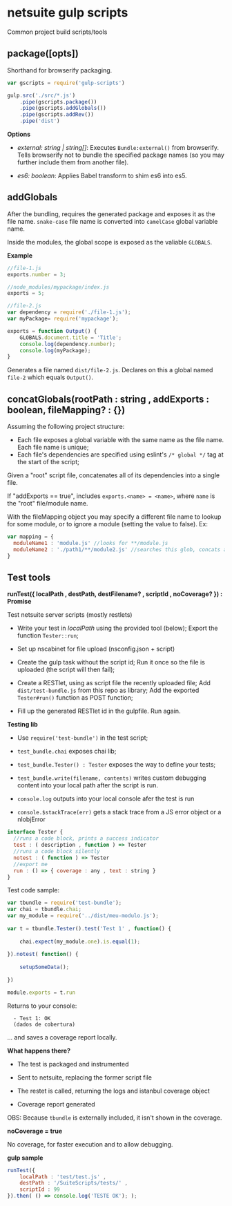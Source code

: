 # netsuite gulp scripts

Common project build scripts/tools

package([opts])
---

Shorthand for browserify packaging.

```javascript
var gscripts = require('gulp-scripts')

gulp.src('./src/*.js')
    .pipe(gscripts.package())
    .pipe(gscripts.addGlobals())
    .pipe(gscripts.addRev())
    .pipe('dist')
```

**Options**

 - _external: string | string[]_: Executes `Bundle:external()` from browserify.
   Tells browserify not to bundle the specified package names (so you may further include them
   from another file).

- _es6: boolean_: Applies Babel transform to shim es6 into es5.

addGlobals
---

After the bundling, requires the generated package and exposes it as the file name.
`snake-case` file name is converted into `camelCase` global variable name.

Inside the modules, the global scope is exposed as the valiable `GLOBALS`.

**Example**

```javascript
//file-1.js
exports.number = 3;
```

```javascript
//node_modules/mypackage/index.js
exports = 5;
```

```javascript
//file-2.js
var dependency = require('./file-1.js');
var myPackage= require('mypackage');

exports = function Output() {
    GLOBALS.document.title = 'Title';
    console.log(dependency.number);
    console.log(myPackage);
}
```

Generates a file named `dist/file-2.js`. Declares on this a global named
`file-2` which equals `Output()`.


concatGlobals(rootPath : string , addExports : boolean, fileMapping? : {})
-------------------------------

Assuming the following project structure:

  - Each file exposes a global variable with the same name as the file name. Each file name is unique;
  - Each file's dependencies are specified using eslint's `/* global */` tag at the start of the script;

Given a "root" script file, concatenates all of its dependencies into a single file.

If "addExports == true", includes `exports.<name> = <name>`, where `name` is the "root" file/module name.

With the fileMapping object you may specify a different file name to lookup
for some module, or to ignore a module (setting the value to false). Ex:

```javascript
var mapping = {
  moduleName1 : 'module.js' //looks for **/module.js
  moduleName2 : './path1/**/module2.js' //searches this glob, concats all the files found
}
```

Test tools
---

**runTest({ localPath , destPath, destFilename? , scriptId , noCoverage? }) : Promise**

Test netsuite server scripts (mostly restlets)
 
- Write your test in _localPath_ using the provided tool (below); Export the function `Tester::run`;

- Set up nscabinet for file upload (nsconfig.json + script)

- Create the gulp task without the script id; Run it once so the file is uploaded (the script will
then fail);

- Create a RESTlet, using as script file the recently uploaded file;
  Add `dist/test-bundle.js` from this repo as library;
  Add the exported `Tester#run()` function as POST function;

- Fill up the generated RESTlet id in the gulpfile. Run again.
  
**Testing lib**

 -  Use `require('test-bundle')` in the test script;
 
 - `test_bundle.chai` exposes chai lib;
 
 - `test_bundle.Tester() : Tester` exposes the way to define your tests;
 
 - `test_bundle.write(filename, contents)` writes custom debugging content into your local
   path after the script is run.

 - `console.log` outputs into your local console afer the test is run

 - `console.$stackTrace(err)` gets a stack trace from a JS error object or a nlobjError 
   
```javascript
interface Tester {
  //runs a code block, prints a success indicator
  test : ( description , function ) => Tester
  //runs a code block silently
  notest : ( function ) => Tester
  //export me
  run : () => { coverage : any , text : string }
}
```
 
Test code sample:
 
```javascript
var tbundle = require('test-bundle');
var chai = tbundle.chai;
var my_module = require('../dist/meu-modulo.js');
 
var t = tbundle.Tester().test('Test 1' , function() {
     
    chai.expect(my_module.one).is.equal(1);
     
}).notest( function() {
  
    setupSomeData();
     
})

module.exports = t.run
```
 
Returns to your console:
 
```
  - Test 1: OK
  (dados de cobertura)
```
... and saves a coverage report locally.

**What happens there?**

 - The test is packaged and instrumented
 
 - Sent to netsuite, replacing the former script file
 
 - The restet is called, returning the logs and istanbul coverage object
 
 - Coverage report generated
 
OBS: Because `tbundle` is externally included, it isn't shown in the coverage.


**noCoverage = true**

No coverage, for faster execution and to allow debugging.

**gulp sample**

```javascript
runTest({
    localPath : 'test/test.js' ,
    destPath : '/SuiteScripts/tests/' ,
    scriptId : 99
}).then( () => console.log('TESTE OK'); );
```